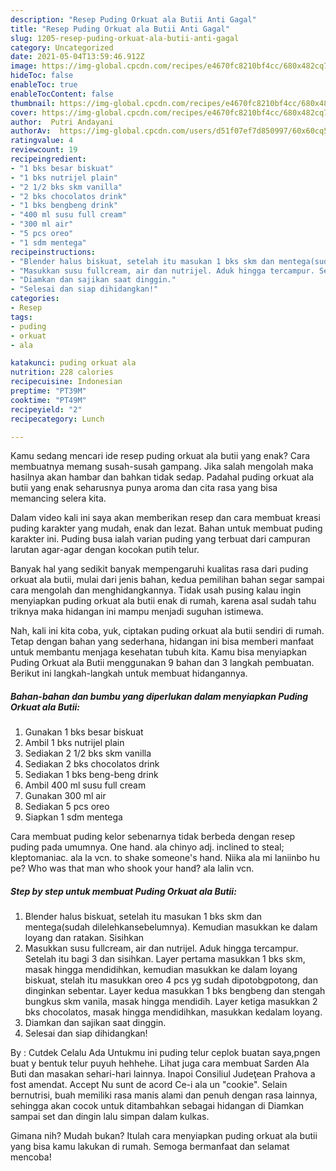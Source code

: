 ```yaml
---
description: "Resep Puding Orkuat ala Butii Anti Gagal"
title: "Resep Puding Orkuat ala Butii Anti Gagal"
slug: 1205-resep-puding-orkuat-ala-butii-anti-gagal
category: Uncategorized
date: 2021-05-04T13:59:46.912Z
image: https://img-global.cpcdn.com/recipes/e4670fc8210bf4cc/680x482cq70/puding-orkuat-ala-butii-foto-resep-utama.jpg
hideToc: false
enableToc: true
enableTocContent: false
thumbnail: https://img-global.cpcdn.com/recipes/e4670fc8210bf4cc/680x482cq70/puding-orkuat-ala-butii-foto-resep-utama.jpg
cover: https://img-global.cpcdn.com/recipes/e4670fc8210bf4cc/680x482cq70/puding-orkuat-ala-butii-foto-resep-utama.jpg
author:  Putri Andayani
authorAv:  https://img-global.cpcdn.com/users/d51f07ef7d850997/60x60cq50/avatar.jpg
ratingvalue: 4
reviewcount: 19
recipeingredient:
- "1 bks besar biskuat"
- "1 bks nutrijel plain"
- "2 1/2 bks skm vanilla"
- "2 bks chocolatos drink"
- "1 bks bengbeng drink"
- "400 ml susu full cream"
- "300 ml air"
- "5 pcs oreo"
- "1 sdm mentega"
recipeinstructions:
- "Blender halus biskuat, setelah itu masukan 1 bks skm dan mentega(sudah dilelehkansebelumnya). Kemudian masukkan ke dalam loyang dan ratakan. Sisihkan"
- "Masukkan susu fullcream, air dan nutrijel. Aduk hingga tercampur. Setelah itu bagi 3 dan sisihkan. Layer pertama masukkan 1 bks skm, masak hingga mendidihkan, kemudian masukkan ke dalam loyang biskuat, stelah itu masukkan oreo 4 pcs yg sudah dipotobgpotong, dan dinginkan sebentar. Layer kedua masukkan 1 bks bengbeng dan stengah bungkus skm vanila, masak hingga mendidih. Layer ketiga masukkan 2 bks chocolatos, masak hingga mendidihkan, masukkan kedalam loyang."
- "Diamkan dan sajikan saat dinggin."
- "Selesai dan siap dihidangkan!"
categories:
- Resep
tags:
- puding
- orkuat
- ala

katakunci: puding orkuat ala 
nutrition: 228 calories
recipecuisine: Indonesian
preptime: "PT39M"
cooktime: "PT49M"
recipeyield: "2"
recipecategory: Lunch

---
```



Kamu sedang mencari ide resep puding orkuat ala butii yang enak? Cara membuatnya memang susah-susah gampang. Jika salah mengolah maka hasilnya akan hambar dan bahkan tidak sedap. Padahal puding orkuat ala butii yang enak seharusnya punya aroma dan cita rasa yang bisa memancing selera kita.


Dalam video kali ini saya akan memberikan resep dan cara membuat kreasi puding karakter yang mudah, enak dan lezat. Bahan untuk membuat puding karakter ini. Puding busa ialah varian puding yang terbuat dari campuran larutan agar-agar dengan kocokan putih telur.

Banyak hal yang sedikit banyak mempengaruhi kualitas rasa dari puding orkuat ala butii, mulai dari jenis bahan, kedua pemilihan bahan segar sampai cara mengolah dan menghidangkannya. Tidak usah pusing kalau ingin menyiapkan puding orkuat ala butii enak di rumah, karena asal sudah tahu triknya maka hidangan ini mampu menjadi suguhan istimewa.


Nah, kali ini kita coba, yuk, ciptakan puding orkuat ala butii sendiri di rumah. Tetap dengan bahan yang sederhana, hidangan ini bisa memberi manfaat untuk membantu menjaga kesehatan tubuh kita. Kamu bisa menyiapkan Puding Orkuat ala Butii menggunakan 9 bahan dan 3 langkah pembuatan. Berikut ini langkah-langkah untuk membuat hidangannya.

<!--inarticleads1-->

##### Bahan-bahan dan bumbu yang diperlukan dalam menyiapkan Puding Orkuat ala Butii:

1. Gunakan 1 bks besar biskuat
1. Ambil 1 bks nutrijel plain
1. Sediakan 2 1/2 bks skm vanilla
1. Sediakan 2 bks chocolatos drink
1. Sediakan 1 bks beng-beng drink
1. Ambil 400 ml susu full cream
1. Gunakan 300 ml air
1. Sediakan 5 pcs oreo
1. Siapkan 1 sdm mentega


Cara membuat puding kelor sebenarnya tidak berbeda dengan resep puding pada umumnya. One hand. ala chinyo adj. inclined to steal; kleptomaniac. ala la vcn. to shake someone&#39;s hand. Niika ala mi laniinbo hu pe? Who was that man who shook your hand? ala lalin vcn. 

<!--inarticleads2-->

##### Step by step untuk membuat Puding Orkuat ala Butii:

1. Blender halus biskuat, setelah itu masukan 1 bks skm dan mentega(sudah dilelehkansebelumnya). Kemudian masukkan ke dalam loyang dan ratakan. Sisihkan
1. Masukkan susu fullcream, air dan nutrijel. Aduk hingga tercampur. Setelah itu bagi 3 dan sisihkan. Layer pertama masukkan 1 bks skm, masak hingga mendidihkan, kemudian masukkan ke dalam loyang biskuat, stelah itu masukkan oreo 4 pcs yg sudah dipotobgpotong, dan dinginkan sebentar. Layer kedua masukkan 1 bks bengbeng dan stengah bungkus skm vanila, masak hingga mendidih. Layer ketiga masukkan 2 bks chocolatos, masak hingga mendidihkan, masukkan kedalam loyang.
1. Diamkan dan sajikan saat dinggin.
1. Selesai dan siap dihidangkan!

By : Cutdek Celalu Ada Untukmu ini puding telur ceplok buatan saya,pngen buat y bentuk telur puyuh hehhehe. Lihat juga cara membuat Sarden Ala Buti dan masakan sehari-hari lainnya. Inapoi Consiliul Judeţean Prahova a fost amendat. Accept Nu sunt de acord Ce-i ala un &#34;cookie&#34;. Selain bernutrisi, buah memiliki rasa manis alami dan penuh dengan rasa lainnya, sehingga akan cocok untuk ditambahkan sebagai hidangan di Diamkan sampai set dan dingin lalu simpan dalam kulkas. 

Gimana nih? Mudah bukan? Itulah cara menyiapkan puding orkuat ala butii yang bisa kamu lakukan di rumah. Semoga bermanfaat dan selamat mencoba!
